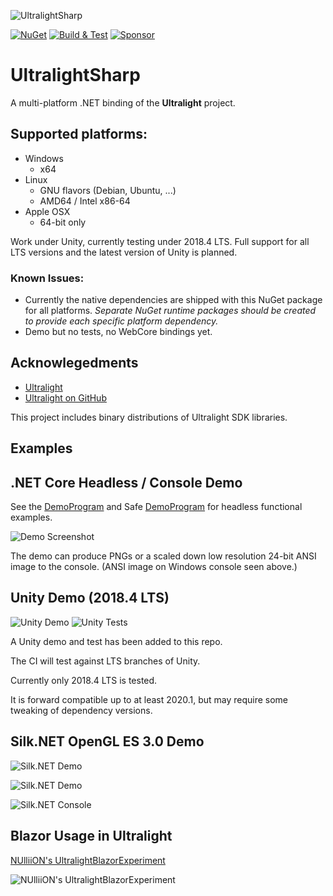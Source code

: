 ![UltralightSharp](https://gitlab.com/tyler-in/UltralightSharp/raw/master/icon.png)

[![NuGet](https://img.shields.io/nuget/v/ImpromptuNinjas.UltralightSharp.svg)](https://www.nuget.org/packages/ImpromptuNinjas.UltralightSharp/) [![Build & Test](https://github.com/ImpromptuNinjas/UltralightSharp/workflows/Build%20&%20Test/badge.svg)](https://github.com/ImpromptuNinjas/UltralightSharp/actions?query=workflow%3A%22Build+%26+Test%22) [![Sponsor](https://img.shields.io/static/v1?label=Sponsor&message=%E2%9D%A4&logo=GitHub&link=https://github.com/sponsors/Tyler-IN)](https://github.com/sponsors/Tyler-IN)
 
# UltralightSharp

A multi-platform .NET binding of the **Ultralight** project.

## Supported platforms:
* Windows
  - x64
* Linux
  - GNU flavors (Debian, Ubuntu, ...)
  - AMD64 / Intel x86-64
* Apple OSX
  - 64-bit only

Work under Unity, currently testing under 2018.4 LTS.
Full support for all LTS versions and the latest version of Unity is planned.

### Known Issues:
* Currently the native dependencies are shipped with this NuGet package for all platforms.
  _Separate NuGet runtime packages should be created to provide each specific platform dependency._
* Demo but no tests, no WebCore bindings yet.


Acknowlegedments
----------------

* [Ultralight](https://ultralig.ht)
* [Ultralight on GitHub](https://github.com/ultralight-ux/Ultralight)

This project includes binary distributions of Ultralight SDK libraries.

Examples
--------

## .NET Core Headless / Console Demo

See the [DemoProgram](https://github.com/ImpromptuNinjas/UltralightSharp/tree/master/UltralightSharp.Demo) and Safe [DemoProgram](https://github.com/ImpromptuNinjas/UltralightSharp/tree/master/UltralightSharp.SafeDemo) for headless functional examples.

![Demo Screenshot](https://cdn.discordapp.com/attachments/738836157923852368/739599229709844520/unknown.png)

The demo can produce PNGs or a scaled down low resolution 24-bit ANSI image to the console.
(ANSI image on Windows console seen above.)

## Unity Demo (2018.4 LTS)

![Unity Demo](https://cdn.discordapp.com/attachments/738836157923852368/739376040970944572/unknown.png)
![Unity Tests](https://cdn.discordapp.com/attachments/738836157923852368/739376118435414096/unknown.png)

A Unity demo and test has been added to this repo.

The CI will test against LTS branches of Unity.

Currently only 2018.4 LTS is tested.

It is forward compatible up to at least 2020.1, but may require some tweaking of dependency versions.

## Silk.NET OpenGL ES 3.0 Demo

![Silk.NET Demo](https://cdn.discordapp.com/attachments/738836157923852368/744597691937325116/unknown.png)

![Silk.NET Demo](https://cdn.discordapp.com/attachments/738836157923852368/742182287134818304/unknown.png)

![Silk.NET Console](https://cdn.discordapp.com/attachments/738836157923852368/742182302599217306/unknown.png)

## Blazor Usage in Ultralight

[NUlliiON's UltralightBlazorExperiment](https://github.com/NUlliiON/UltralightBlazorExperiment)

![NUlliiON's UltralightBlazorExperiment](https://i.imgur.com/FXeTRYL.png)

